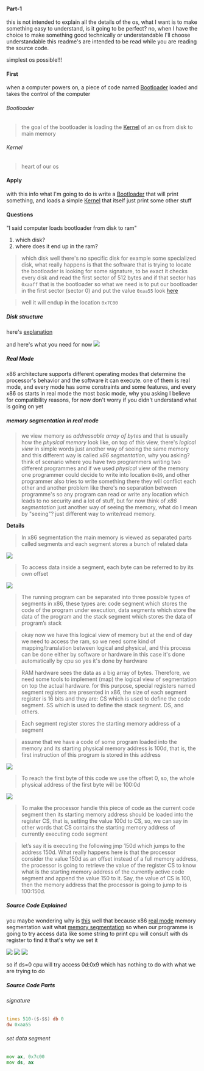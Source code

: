 #### Part-1

this is not intended to explain all the details of the os, what I want is to make something easy to understand, is it going to be perfect? no, when I have the choice to make something good technically or understandable  I'll choose understandable this readme's are intended to be read while you are reading  the source code.

simplest os possible!!!

####  First
when a computer powers on, a piece of code named [Bootloader](#Bootloader) loaded and takes the control of the computer


###### Bootloader
>the goal of the bootloader is loading the [Kernel](#Kernel) of an os from disk to main memory

###### Kernel
>heart of our os


#### Apply
with  this info what I'm going to do is write a [Bootloader](#Bootloader) that will print something, and loads a simple [Kernel](#Kernel) that itself just print some other stuff


#### Questions
"I said computer loads bootloader from disk to ram"
1. which disk?
2. where does it end up in the ram?

>which disk well there's no specific disk for example some specialized disk, what really happens is that
the software that is trying to locate the bootloader is looking for some signature, to be exact it checks every disk and read the first sector of 512 bytes and if that sector has `0xaaff` that is the bootloader so what we need is to put our bootloader in the first sector (sector 0) and put the value `0xaa55` look [here](#signature)

>well it will endup in the location `0x7C00`

##### Disk structure
here's [explanation](https://www.youtube.com/watch?v=wtdnatmVdIg)

and here's what you need for now
![](./pics/hard_disk_platter.png)

##### Real Mode
x86 architecture supports different operating modes that determine the processor's behavior and the software it can execute. one of them is real mode, and every mode has some constraints and some features, and every x86 os starts in real mode the most basic mode, why you asking I believe for compatibility reasons, for now don't worry if you didn't understand what is going on yet


##### memory segmentation in real mode
>we view memory as *addressable array of bytes* and that is usually how the *physical memory* look like, on top of this
>view, there's *logical view* in simple words just another way
>of seeing the same memory and this different way is called *x86 segmentation*, why you asking? think of scenario where you have two programmers writing two different programmes and
>if we used *physical* view of the memory one programmer could decide to write into location `0x89`, and other programmer also tries to write something there they will conflict each other and another problem like there's no separation between programme's so any program can read or write any location which leads to no security and a lot of stuff, but for now
>think of *x86 segmentation* just another way of seeing the memory, what do I mean by "seeing"? just different way to write/read memory.

**Details**

>In x86 segmentation the main memory is viewed as separated parts called segments and each segment stores a bunch of related data

![](./pics/memory_x86_segmentation_1.png)

>To access data inside a segment, each byte can be referred to by its own offset

![](./pics/memory_x86_segmentation_2.png)

>The running program can be separated into three possible types of segments in x86, these types are: code segment which stores the code of the program under execution, data segments which store the data of the program and the stack segment which stores the data of program’s stack

>okay now we have this logical view of memory but at the end of day we need to access the ram, so we need some kind of mapping/translation between logical and physical, and this process can be done either by software or hardware in this case it's done automatically by cpu so yes it's done by hardware

>RAM hardware sees the data as a big array of bytes. Therefore, we need some tools to implement (map) the logical view of segmentation on top the actual hardware. for this purpose, special registers named segment registers are presented in x86, the size of each segment register is 16 bits and they are: CS which is used to define the code segment. SS which is used to define the stack segment. DS, and others.

>Each segment register stores the starting memory address of a segment

>assume that we have a code of some program loaded into the memory and its starting physical memory address is 100d, that is, the first instruction of this program is stored in this address

![](./pics/memory_x86_segmentation_3.png)

>To reach the first byte of this code we use the offset 0, so, the whole physical address of the first byte will be 100:0d

![](./pics/memory_x86_segmentation_4.png)

>To make the processor handle this piece of code as the current code segment then its starting memory address should be loaded into the register CS, that is, setting the value 100d to CS, so, we can say in other words that CS contains the starting memory address of currently executing code segment

>let’s say it is executing the following jmp 150d which jumps to the address 150d. What really happens here is that the processor consider the value 150d as an offset instead of a full memory address, the processor is going to retrieve the value of the register CS to know what is the starting memory address of the currently active code segment and append the value 150 to it. Say, the value of CS is 100, then the memory address that the processor is going to jump to is 100:150d.


##### Source Code Explained
you maybe wondering why is [this](#set-data-segment) well that because x86 [real mode](#real-mode) memory segmentation wait what [memory segmentation](#memory-segmentation-in-real-mode) so when our programme is going to try access data like some string to print cpu will consult with ds register to find it that's why we set it

![](./pics/set_data_segment_1.png)
![](./pics/set_data_segment_2.png)
![](./pics/set_data_segment_3.png)

so if ds=0 cpu will try access 0d:0x9 which has nothing to do with what we are trying to do

##### Source Code Parts

###### signature 
```asm
times 510-($-$$) db 0
dw 0xaa55
```

###### set data segment
```asm
mov ax, 0x7c00
mov ds, ax
```